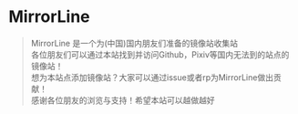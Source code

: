 # MirrorLine
> MirrorLine 是一个为(中国)国内朋友们准备的镜像站收集站  
> 各位朋友们可以通过本站找到并访问Github，Pixiv等国内无法到的站点的镜像站！  
> 想为本站点添加镜像站？大家可以通过issue或者rp为MirrorLine做出贡献！  
> 感谢各位朋友的浏览与支持！希望本站可以越做越好  
